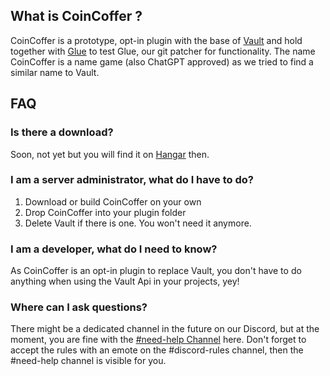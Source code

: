 ## What is CoinCoffer ?

CoinCoffer is a prototype, opt-in plugin with the base of [Vault](https://www.spigotmc.org/resources/vault.34315/) and hold together with [Glue](https://github.com/OneLiteFeatherNET/Glue) to test Glue, our git patcher for functionality.
The name CoinCoffer is a name game (also ChatGPT approved) as we tried to find a similar name to Vault.

## FAQ

### Is there a download?
Soon, not yet but you will find it on [Hangar](https://hangar.papermc.io/) then.

### I am a server administrator, what do I have to do?
1. Download or build CoinCoffer on your own
2. Drop CoinCoffer into your plugin folder
3. Delete Vault if there is one. You won't need it anymore.

### I am a developer, what do I need to know?
As CoinCoffer is an opt-in plugin to replace Vault, you don't have to do anything when using the Vault Api in your projects, yey!

### Where can I ask questions?
There might be a dedicated channel in the future on our Discord, but at the moment, you are fine with the [#need-help Channel](https://discord.onelitefeather.net) here.
Don't forget to accept the rules with an emote on the #discord-rules channel, then the #need-help channel is visible for you.
